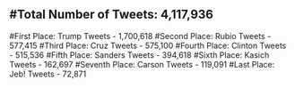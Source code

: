#Total Number of Tweets: 4,117,936 
---
#First Place: Trump Tweets - 1,700,618
#Second Place: Rubio Tweets - 577,415
#Third Place: Cruz Tweets - 575,100
#Fourth Place: Clinton Tweets - 515,536
#Fifth Place: Sanders Tweets - 394,618
#Sixth Place: Kasich Tweets - 162,697
#Seventh Place: Carson Tweets - 119,091
#Last Place: Jeb! Tweets - 72,871
